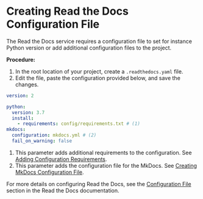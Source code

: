 # Creating Read the Docs Configuration File

The Read the Docs service requires a configuration file to set for instance Python version or add additional configuration files to the project.

**Procedure:**

1. In the root location of your project, create a `.readthedocs.yaml` file.
2. Edit the file, paste the configuration provided below, and save the changes.

``` yaml title=".readthedocs.yaml"
version: 2

python:
  version: 3.7
  install:
    - requirements: config/requirements.txt # (1)
mkdocs:
  configuration: mkdocs.yml # (2)
  fail_on_warning: false
```

1. This parameter adds additional requirements to the configuration. See [Adding Configuration Requirements](adding_reqs.md).
2. This parameter adds the configuration file for the MkDocs. See [Creating MkDocs Configuration File](creating_mkd.md).

For more details on configuring Read the Docs, see the [Configuration File](https://docs.readthedocs.io/en/stable/config-file/index.html) section in the Read the Docs documentation.
